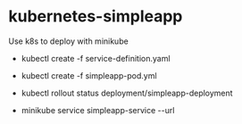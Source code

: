 # kubernetes-simpleapp

Use k8s to deploy with minikube

- kubectl create -f service-definition.yaml
- kubectl create -f simpleapp-pod.yml

- kubectl rollout status deployment/simpleapp-deployment

- minikube service simpleapp-service --url
